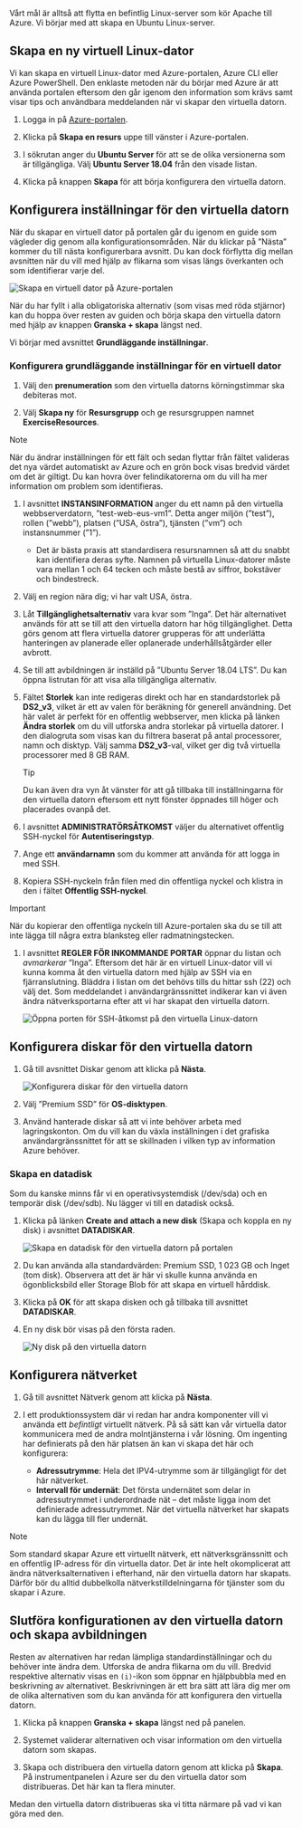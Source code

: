 Vårt mål är alltså att flytta en befintlig Linux-server som kör Apache till Azure. Vi börjar med att skapa en Ubuntu Linux-server.

## <a name="create-a-new-linux-virtual-machine"></a>Skapa en ny virtuell Linux-dator

Vi kan skapa en virtuell Linux-dator med Azure-portalen, Azure CLI eller Azure PowerShell. Den enklaste metoden när du börjar med Azure är att använda portalen eftersom den går igenom den information som krävs samt visar tips och användbara meddelanden när vi skapar den virtuella datorn.

1. Logga in på [Azure-portalen](https://portal.azure.com?azure-portal=true).

1. Klicka på **Skapa en resurs** uppe till vänster i Azure-portalen.

1. I sökrutan anger du **Ubuntu Server** för att se de olika versionerna som är tillgängliga. Välj **Ubuntu Server 18.04** från den visade listan.

1. Klicka på knappen **Skapa** för att börja konfigurera den virtuella datorn.

## <a name="configure-the-vm-settings"></a>Konfigurera inställningar för den virtuella datorn

När du skapar en virtuell dator på portalen går du igenom en guide som vägleder dig genom alla konfigurationsområden. När du klickar på ”Nästa” kommer du till nästa konfigurerbara avsnitt. Du kan dock förflytta dig mellan avsnitten när du vill med hjälp av flikarna som visas längs överkanten och som identifierar varje del.

![Skapa en virtuell dator på Azure-portalen](../media-drafts/3-azure-portal-create-vm.png)

När du har fyllt i alla obligatoriska alternativ (som visas med röda stjärnor) kan du hoppa över resten av guiden och börja skapa den virtuella datorn med hjälp av knappen **Granska + skapa** längst ned.

Vi börjar med avsnittet **Grundläggande inställningar**.

### <a name="configure-basic-vm-settings"></a>Konfigurera grundläggande inställningar för en virtuell dator

1. Välj den **prenumeration** som den virtuella datorns körningstimmar ska debiteras mot.

1. Välj **Skapa ny** för **Resursgrupp** och ge resursgruppen namnet **ExerciseResources**.

> [!NOTE]
> När du ändrar inställningen för ett fält och sedan flyttar från fältet valideras det nya värdet automatiskt av Azure och en grön bock visas bredvid värdet om det är giltigt. Du kan hovra över felindikatorerna om du vill ha mer information om problem som identifieras.

1. I avsnittet **INSTANSINFORMATION** anger du ett namn på den virtuella webbserverdatorn, ”test-web-eus-vm1”. Detta anger miljön (”test”), rollen (”webb”), platsen (”USA, östra”), tjänsten (”vm”) och instansnummer (”1”).
    - Det är bästa praxis att standardisera resursnamnen så att du snabbt kan identifiera deras syfte. Namnen på virtuella Linux-datorer måste vara mellan 1 och 64 tecken och måste bestå av siffror, bokstäver och bindestreck.

1. Välj en region nära dig; vi har valt USA, östra.

1. Låt **Tillgänglighetsalternativ** vara kvar som ”Inga”. Det här alternativet används för att se till att den virtuella datorn har hög tillgänglighet. Detta görs genom att flera virtuella datorer grupperas för att underlätta hanteringen av planerade eller oplanerade underhållsåtgärder eller avbrott.

1. Se till att avbildningen är inställd på ”Ubuntu Server 18.04 LTS”. Du kan öppna listrutan för att visa alla tillgängliga alternativ.

1. Fältet **Storlek** kan inte redigeras direkt och har en standardstorlek på **DS2_v3**, vilket är ett av valen för beräkning för generell användning. Det här valet är perfekt för en offentlig webbserver, men klicka på länken **Ändra storlek** om du vill utforska andra storlekar på virtuella datorer. I den dialogruta som visas kan du filtrera baserat på antal processorer, namn och disktyp. Välj samma **DS2_v3**-val, vilket ger dig två virtuella processorer med 8 GB RAM.

    > [!TIP]
    > Du kan även dra vyn åt vänster för att gå tillbaka till inställningarna för den virtuella datorn eftersom ett nytt fönster öppnades till höger och placerades ovanpå det.

1. I avsnittet **ADMINISTRATÖRSÅTKOMST** väljer du alternativet offentlig SSH-nyckel för **Autentiseringstyp**.

1. Ange ett **användarnamn** som du kommer att använda för att logga in med SSH.

1. Kopiera SSH-nyckeln från filen med din offentliga nyckel och klistra in den i fältet **Offentlig SSH-nyckel**.

> [!IMPORTANT]
> När du kopierar den offentliga nyckeln till Azure-portalen ska du se till att inte lägga till några extra blanksteg eller radmatningstecken.

1. I avsnittet **REGLER FÖR INKOMMANDE PORTAR** öppnar du listan och _avmarkerar_ ”Inga”. Eftersom det här är en virtuell Linux-dator vill vi kunna komma åt den virtuella datorn med hjälp av SSH via en fjärranslutning. Bläddra i listan om det behövs tills du hittar ssh (22) och välj det. Som meddelandet i användargränssnittet indikerar kan vi även ändra nätverksportarna efter att vi har skapat den virtuella datorn.

    ![Öppna porten för SSH-åtkomst på den virtuella Linux-datorn](../media-drafts/3-open-ports.png)

## <a name="configure-disks-for-the-vm"></a>Konfigurera diskar för den virtuella datorn

1. Gå till avsnittet Diskar genom att klicka på **Nästa**.

    ![Konfigurera diskar för den virtuella datorn](../media-drafts/3-configure-disks.png)

1. Välj ”Premium SSD” för **OS-disktypen**.

1. Använd hanterade diskar så att vi inte behöver arbeta med lagringskonton. Om du vill kan du växla inställningen i det grafiska användargränssnittet för att se skillnaden i vilken typ av information Azure behöver.

### <a name="create-a-data-disk"></a>Skapa en datadisk

Som du kanske minns får vi en operativsystemdisk (/dev/sda) och en temporär disk (/dev/sdb). Nu lägger vi till en datadisk också.

1. Klicka på länken **Create and attach a new disk** (Skapa och koppla en ny disk) i avsnittet **DATADISKAR**.

    ![Skapa en datadisk för den virtuella datorn på portalen](../media-drafts/3-add-data-disk.png)

1. Du kan använda alla standardvärden: Premium SSD, 1 023 GB och Inget (tom disk). Observera att det är här vi skulle kunna använda en ögonblicksbild eller Storage Blob för att skapa en virtuell hårddisk.

1. Klicka på **OK** för att skapa disken och gå tillbaka till avsnittet **DATADISKAR**.

1. En ny disk bör visas på den första raden.

    ![Ny disk på den virtuella datorn](../media-drafts/3-new-disk.png)

## <a name="configure-the-network"></a>Konfigurera nätverket

1. Gå till avsnittet Nätverk genom att klicka på **Nästa**.

1. I ett produktionssystem där vi redan har andra komponenter vill vi använda ett _befintligt_ virtuellt nätverk. På så sätt kan vår virtuella dator kommunicera med de andra molntjänsterna i vår lösning. Om ingenting har definierats på den här platsen än kan vi skapa det här och konfigurera:
    - **Adressutrymme**: Hela det IPV4-utrymme som är tillgängligt för det här nätverket.
    - **Intervall för undernät**: Det första undernätet som delar in adressutrymmet i underordnade nät – det måste ligga inom det definierade adressutrymmet. När det virtuella nätverket har skapats kan du lägga till fler undernät.

> [!NOTE]
> Som standard skapar Azure ett virtuellt nätverk, ett nätverksgränssnitt och en offentlig IP-adress för din virtuella dator. Det är inte helt okomplicerat att ändra nätverksalternativen i efterhand, när den virtuella datorn har skapats. Därför bör du alltid dubbelkolla nätverkstilldelningarna för tjänster som du skapar i Azure.

## <a name="finish-configuring-the-vm-and-create-the-image"></a>Slutföra konfigurationen av den virtuella datorn och skapa avbildningen

Resten av alternativen har redan lämpliga standardinställningar och du behöver inte ändra dem. Utforska de andra flikarna om du vill. Bredvid respektive alternativ visas en `(i)`-ikon som öppnar en hjälpbubbla med en beskrivning av alternativet. Beskrivningen är ett bra sätt att lära dig mer om de olika alternativen som du kan använda för att konfigurera den virtuella datorn.

1. Klicka på knappen **Granska + skapa** längst ned på panelen.

1. Systemet validerar alternativen och visar information om den virtuella datorn som skapas.

1. Skapa och distribuera den virtuella datorn genom att klicka på **Skapa**. På instrumentpanelen i Azure ser du den virtuella dator som distribueras. Det här kan ta flera minuter.

Medan den virtuella datorn distribueras ska vi titta närmare på vad vi kan göra med den.